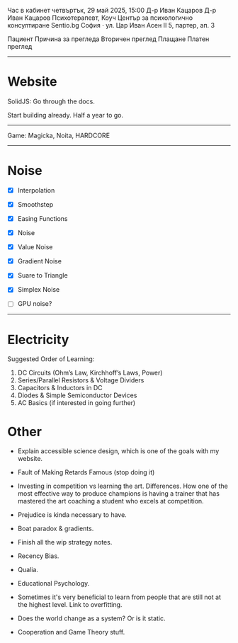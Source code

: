 Час в кабинет
четвъртък, 29 май 2025, 15:00
Д-р Иван Кацаров
Д-р Иван Кацаров
Психотерапевт, Коуч
Център за психологично консултиране Sentio.bg
София · ул. Цар Иван Асен II 5, партер, ап. 3

Пациент
Причина за прегледа
    Вторичен преглед
Плащане
    Платен преглед

---

# Website

SolidJS: Go through the docs.

Start building already. Half a year to go.

---

Game: Magicka, Noita, HARDCORE

---

# Noise

- [x] Interpolation
- [x] Smoothstep
- [x] Easing Functions
- [x] Noise
- [x] Value Noise
- [x] Gradient Noise
- [x] Suare to Triangle
- [x] Simplex Noise

- [ ] GPU noise?

---

# Electricity

Suggested Order of Learning:

1. DC Circuits (Ohm’s Law, Kirchhoff’s Laws, Power)
2. Series/Parallel Resistors & Voltage Dividers
3. Capacitors & Inductors in DC
4. Diodes & Simple Semiconductor Devices
5. AC Basics (if interested in going further)

# Other

- Explain accessible science design, which is one of the goals with my website.

- Fault of Making Retards Famous (stop doing it)

- Investing in competition vs learning the art. Differences. How one of the most effective way to produce champions is having a trainer that has mastered the art coaching a student who excels at competition.

- Prejudice is kinda necessary to have.

- Boat paradox & gradients.

- Finish all the wip strategy notes.

- Recency Bias.

- Qualia.

- Educational Psychology.

- Sometimes it's very beneficial to learn from people that
  are still not at the highest level. Link to overfitting.

- Does the world change as a system? Or is it static.

- Cooperation and Game Theory stuff.
